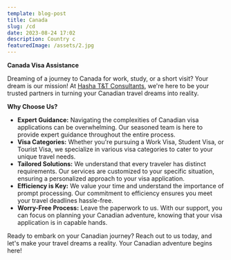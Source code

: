 ```yaml
---
template: blog-post
title: Canada
slug: /cd
date: 2023-08-24 17:02
description: Country c
featuredImage: /assets/2.jpg
---
```

**Canada Visa Assistance**

Dreaming of a journey to Canada for work, study, or a short visit? Your dream is our mission! At  [Hasha T&T Consultants](https://sweet-biscuit-d7c629.netlify.app/), we're here to be your trusted partners in turning your Canadian travel dreams into reality.

**Why Choose Us?**

* **Expert Guidance:** Navigating the complexities of Canadian visa applications can be overwhelming. Our seasoned team is here to provide expert guidance throughout the entire process.
* **Visa Categories:** Whether you're pursuing a Work Visa, Student Visa, or Tourist Visa, we specialize in various visa categories to cater to your unique travel needs.
* **Tailored Solutions:** We understand that every traveler has distinct requirements. Our services are customized to your specific situation, ensuring a personalized approach to your visa application.
* **Efficiency is Key:** We value your time and understand the importance of prompt processing. Our commitment to efficiency ensures you meet your travel deadlines hassle-free.
* **Worry-Free Process:** Leave the paperwork to us. With our support, you can focus on planning your Canadian adventure, knowing that your visa application is in capable hands.

Ready to embark on your Canadian journey? Reach out to us today, and let's make your travel dreams a reality. Your Canadian adventure begins here!